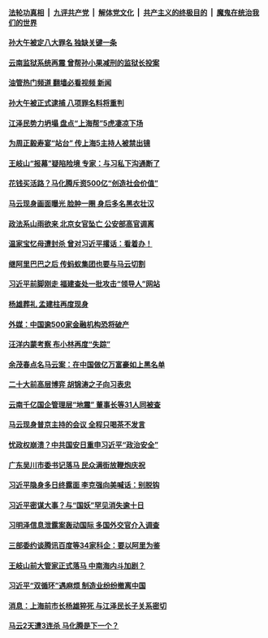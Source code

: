####  [法轮功真相](../../../../basic/blob/master/README.md?t=04241431) &nbsp;|&nbsp; [九评共产党](../../../../9ping.md/blob/master/README.md?t=04241431) &nbsp;|&nbsp; [解体党文化](../../../../jtdwh.md/blob/master/README.md?t=04241431)  &nbsp;|&nbsp; [共产主义的终极目的](../../../../gczydzjmd.md/blob/master/README.md?t=04241431) &nbsp;|&nbsp; [魔鬼在统治我们的世界](../../../../mgztzwmdsj.md/blob/master/README.md?t=04241431) 

#### [孙大午被定八大罪名 独缺关键一条](../pages/prog1138/a103103198.md?t=04241431) 

#### [云南监狱系统再震 曾帮孙小果减刑的监狱长投案](../pages/prog1138/a103102589.md?t=04241431) 

#### [油管热门频道 翻墙必看视频 新闻](http://159.65.108.143:81/youtube.html)

#### [孙大午被正式逮捕 八项罪名料将重判](../pages/prog1138/a103102436.md?t=04241431) 

#### [江泽民势力坍塌 盘点“上海帮”5虎凄凉下场](../pages/prog1138/a103101656.md?t=04241431) 

#### [为周正毅寿宴“站台” 传上海5主持人被禁出镜](../pages/prog1138/a103101638.md?t=04241431) 

#### [王岐山“报幕”疑陷险境 专家：与习私下沟通断了](../pages/prog1138/a103100887.md?t=04241431) 

#### [花钱买活路？马化腾斥资500亿“创造社会价值”](../pages/prog1138/a103101233.md?t=04241431) 

#### [马云现身画面曝光 脸肿一圈 身后多名黑衣壮汉](../pages/prog1138/a103100866.md?t=04241431) 

#### [政法系山雨欲来 北京女官坠亡 公安部高官调离](../pages/prog1138/a103100712.md?t=04241431) 


#### [温家宝忆母遭封杀 曾对习近平撂话：看着办！](../pages/prog1138/a103099330.md?t=04241431) 

#### [继阿里巴巴之后 传蚂蚁集团也要与马云切割](../pages/prog1138/a103098752.md?t=04241431) 

#### [习近平前脚刚走 福建查处一批攻击“领导人”网站](../pages/prog1138/a103098732.md?t=04241431) 

#### [杨雄葬礼 孟建柱再度现身](../pages/prog1138/a103098176.md?t=04241431) 

#### [外媒：中国逾500家金融机构恐将破产](../pages/prog1138/a103097550.md?t=04241431) 

#### [汪洋内蒙考察 布小林再度“失踪”](../pages/prog1138/a103097267.md?t=04241431) 

#### [余茂春点名马云案：在中国做亿万富豪如上黑名单](../pages/prog1138/a103097200.md?t=04241431) 

#### [二十大前高层博弈 胡锦涛之子向习表忠](../pages/prog1138/a103097224.md?t=04241431) 

#### [云南千亿国企管理层“地震” 董事长等31人同被查](../pages/prog1138/a103096623.md?t=04241431) 

#### [马云现身普京主持的会议 全程只喝茶不发言](../pages/prog1138/a103096586.md?t=04241431) 

#### [忧政权崩溃？中共国安日重申习近平“政治安全”](../pages/prog1138/a103096595.md?t=04241431) 

#### [广东吴川市委书记落马 民众满街放鞭炮庆祝](../pages/prog1138/a103096558.md?t=04241431) 

#### [习近平隐身多日终露面 李克强向美喊话：别脱钩](../pages/prog1138/a103096488.md?t=04241431) 

#### [习近平密谋大事？与“国妖”罕见消失逾十日](../pages/prog1138/a103095686.md?t=04241431) 

#### [习明泽信息泄露案轰动国际 多国外交官介入调查](../pages/prog1138/a103095580.md?t=04241431) 

#### [三部委约谈腾讯百度等34家科企：要以阿里为鉴](../pages/prog1138/a103095388.md?t=04241431) 

#### [王岐山前大管家正式落马 中南海内斗加剧？](../pages/prog1138/a103094776.md?t=04241431) 

#### [习近平“双循环”遇麻烦 制造业纷纷撤离中国](../pages/prog1138/a103094243.md?t=04241431) 

#### [消息：上海前市长杨雄猝死 与江泽民长子关系密切](../pages/prog1138/a103094184.md?t=04241431) 

#### [马云2天遭3连杀 马化腾是下一个？](../pages/prog1138/a103093675.md?t=04241431) 

<img src='http://gfw-breaker.win/goodnews/indexes/prog1138.md' width='0px' height='0px'/>
